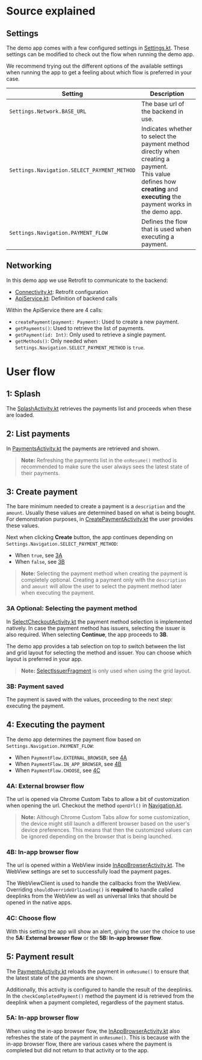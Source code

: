 # Source explained

## Settings

The demo app comes with a few configured settings in [Settings.kt](app/src/main/java/com/mollie/checkout/Settings.kt). These settings can be modified to check out the flow when running the demo app.

We recommend trying out the different options of the available settings when running the app to get a feeling about which flow is preferred in your case.

| Setting | Description |
| ------- | ----------- |
| `Settings.Network.BASE_URL` | The base url of the backend in use. |
| `Settings.Navigation.SELECT_PAYMENT_METHOD` | Indicates whether to select the payment method directly when creating a payment. <br> This value defines how **creating** and **executing** the payment works in the demo app. |
| `Settings.Navigation.PAYMENT_FLOW` | Defines the flow that is used when executing a payment. |

## Networking

In this demo app we use Retrofit to communicate to the backend:

- [Connectivity.kt](app/src/main/java/com/mollie/checkout/data/net/Connectivity.kt): Retrofit configuration
- [ApiService.kt](app/src/main/java/com/mollie/checkout/data/net/ApiService.kt): Definition of backend calls

Within the ApiService there are 4 calls:

- `createPayment(payment: Payment)`: Used to create a new payment.
- `getPayments()`: Used to retrieve the list of payments.
- `getPayment(id: Int)`: Only used to retrieve a single payment.
- `getMethods()`: Only needed when `Settings.Navigation.SELECT_PAYMENT_METHOD` is `true`.

# User flow

## 1: Splash

The [SplashActivity.kt](app/src/main/java/com/mollie/checkout/feature/splash/SplashActivity.kt) retrieves the payments list and proceeds when these are loaded.

## 2: List payments

In [PaymentsActivity.kt](app/src/main/java/com/mollie/checkout/feature/payments/PaymentsActivity.kt) the payments are retrieved and shown.

> **Note:** Refreshing the payments list in the `onResume()` method is recommended to make sure the user always sees the latest state of their payments.

## 3: Create payment

The bare minimum needed to create a payment is a `description` and the `amount`. Usually these values are determined based on what is being bought. For demonstration purposes, in [CreatePaymentActivity.kt](app/src/main/java/com/mollie/checkout/feature/payments/create/CreatePaymentActivity.kt) the user provides these values.

Next when clicking **Create** button, the app continues depending on `Settings.Navigation.SELECT_PAYMENT_METHOD`:

- When `true`, see [3A](#3a-optional-selecting-the-payment-method)
- When `false`, see [3B](#3b-payment-saved)

> **Note:** Selecting the payment method when creating the payment is completely optional. Creating a payment only with the `description` and `amount` will allow the user to select the payment method later when executing the payment.

### 3A Optional: Selecting the payment method

In [SelectCheckoutActivity.kt](app/src/main/java/com/mollie/checkout/feature/payments/selectcheckout/SelectCheckoutActivity.kt) the payment method selection is implemented natively. In case the payment method has issuers, selecting the issuer is also required. When selecting **Continue**, the app proceeds to **3B**.

The demo app provides a tab selection on top to switch between the list and grid layout for selecting the method and issuer. You can choose which layout is preferred in your app.

> **Note:** [SelectIssuerFragment](app/src/main/java/com/mollie/checkout/feature/payments/selectcheckout/SelectIssuerFragment.kt) is only used when using the grid layout. 

### 3B: Payment saved

The payment is saved with the values, proceeding to the next step: executing the payment.

## 4: Executing the payment

The demo app determines the payment flow based on `Settings.Navigation.PAYMENT_FLOW`:

- When `PaymentFlow.EXTERNAL_BROWSER`, see [4A](#4a-external-browser-flow)
- When `PaymentFlow.IN_APP_BROWSER`, see [4B](#4b-in-app-browser-flow)
- When `PaymentFlow.CHOOSE`, see [4C](#4c-choose-flow)

### 4A: External browser flow

The url is opened via Chrome Custom Tabs to allow a bit of customization when opening the url. Checkout the method `openUrl()` in [Navigation.kt](app/src/main/java/com/mollie/checkout/feature/Navigation.kt).

> **Note:** Although Chrome Custom Tabs allow for some customization, the device might still launch a different browser based on the user's device preferences. This means that then the customized values can be ignored depending on the browser that is being launched.

### 4B: In-app browser flow

The url is opened within a WebView inside [InAppBrowserActivity.kt](app/src/main/java/com/mollie/checkout/feature/inappbrowser/InAppBrowserActivity.kt). The WebView settings are set to successfully load the payment pages. 

The WebViewClient is used to handle the callbacks from the WebView. Overriding `shouldOverrideUrlLoading()` is **required** to handle called deeplinks from the WebView as well as universal links that should be opened in the native apps. 

### 4C: Choose flow

With this setting the app will show an alert, giving the user the choice to use the **5A: External browser flow** or the **5B: In-app browser flow**.

## 5: Payment result

The [PaymentsActivity.kt](app/src/main/java/com/mollie/checkout/feature/payments/PaymentsActivity.kt) reloads the payment in `onResume()` to ensure that the latest state of the payments are shown.

Additionally, this activity is configured to handle the result of the deeplinks. In the `checkCompletedPayment()` method the payment id is retrieved from the deeplink when a payment completed, regardless of the payment status.

### 5A: In-app browser flow

When using the in-app browser flow, the [InAppBrowserActivity.kt](app/src/main/java/com/mollie/checkout/feature/inappbrowser/InAppBrowserActivity.kt) also refreshes the state of the payment in `onResume()`. This is because with the in-app browser flow, there are various cases where the payment is completed but did not return to that activity or to the app.
